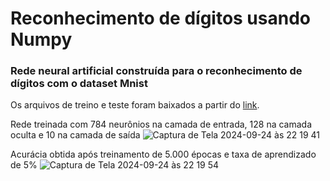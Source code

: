 # Reconhecimento de dígitos usando Numpy
### Rede neural artificial construída para o reconhecimento de dígitos com o dataset Mnist

Os arquivos de treino e teste foram baixados a partir do <a href='https://www.kaggle.com/datasets/oddrationale/mnist-in-csv'>link</a>.

Rede treinada com 784 neurônios na camada de entrada, 128 na camada oculta e 10 na camada de saída
![Captura de Tela 2024-09-24 às 22 19 41](https://github.com/user-attachments/assets/155ff7d5-2445-4450-9b94-1ed5b0db5bc2)

Acurácia obtida após treinamento de 5.000 épocas e taxa de aprendizado de 5%
![Captura de Tela 2024-09-24 às 22 19 54](https://github.com/user-attachments/assets/1ff2f958-1a67-4b5d-afaa-ba396e4aec7c)
